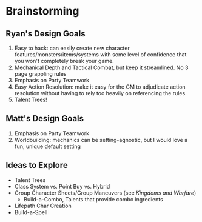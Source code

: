 # Brainstorming

## Ryan's Design Goals

1. Easy to hack: can easily create new character features/monsters/items/systems with some level of confidence that you won't completely break your game.
2. Mechanical Depth and Tactical Combat, but keep it streamlined. No 3 page grappling rules
3. Emphasis on Party Teamwork
4. Easy Action Resolution: make it easy for the GM to adjudicate action resolution without having to rely too heavily on referencing the rules.
5. Talent Trees!

## Matt's Design Goals

1. Emphasis on Party Teamwork
2. Worldbuilding: mechanics can be setting-agnostic, but I would love a fun, unique default setting

## Ideas to Explore

* Talent Trees
* Class System vs. Point Buy vs. Hybrid
* Group Character Sheets/Group Maneuvers (see _Kingdoms and Warfare_)
	* Build-a-Combo, Talents that provide combo ingredients
* Lifepath Char Creation
* Build-a-Spell
